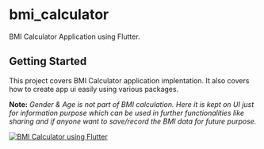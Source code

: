 # bmi_calculator

BMI Calculator Application using Flutter.

## Getting Started

This project covers BMI Calculator application implentation. It also covers how to create app ui easily using various packages.

**Note:** _Gender & Age is not part of BMI calculation. Here it is kept on UI just for information purpose which can be used in further functionalities like sharing  and if anyone want to save/record the BMI data for future purpose._



[![BMI Calculator using Flutter](https://img.youtube.com/vi/J1CDaJ_d8Us/0.jpg)](https://www.youtube.com/watch?v=J1CDaJ_d8Us)

